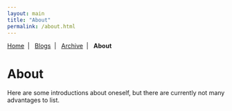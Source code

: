 ```yaml
---
layout: main
title: "About"
permalink: /about.html
---
```

<p class="navigation-bar">
  <a href="/index.html">Home</a>&nbsp;&nbsp;|&nbsp;&nbsp;
  <a href="/blogs.html">Blogs</a>&nbsp;&nbsp;|&nbsp;&nbsp;
  <a href="/archive.html">Archive</a>&nbsp;&nbsp;|&nbsp;&nbsp;
  <b>About</b>
</p>

# About

Here are some introductions about oneself, but there are currently not many advantages to list.

<!--### Computer Science

### Others

### Memorandum

### Reading Records-->
